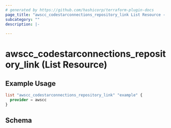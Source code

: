 ```yaml
---
# generated by https://github.com/hashicorp/terraform-plugin-docs
page_title: "awscc_codestarconnections_repository_link List Resource - terraform-provider-awscc"
subcategory: ""
description: |-
  
---
```


# awscc_codestarconnections_repository_link (List Resource)



## Example Usage

```terraform
list "awscc_codestarconnections_repository_link" "example" {
  provider = awscc
}
```

<!-- schema generated by tfplugindocs -->
## Schema
